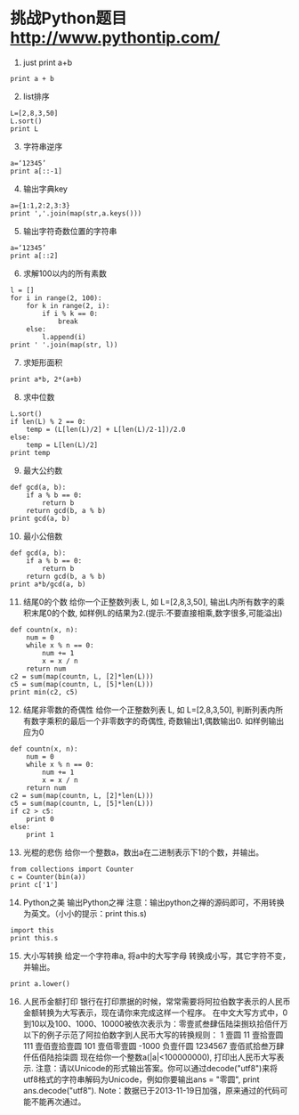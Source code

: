 # 挑战Python题目 http://www.pythontip.com/ 
1. just print a+b
```
print a + b
```

2. 	list排序
```
L=[2,8,3,50]
L.sort()
print L
```

3. 字符串逆序
```
a=‘12345’
print a[::-1]
```

4. 输出字典key
```
a={1:1,2:2,3:3}
print ','.join(map(str,a.keys()))
```

5. 输出字符奇数位置的字符串
```
a=‘12345’
print a[::2]
```

6. 求解100以内的所有素数
```
l = []
for i in range(2, 100):
    for k in range(2, i):
        if i % k == 0:
            break
    else:
        l.append(i)
print ' '.join(map(str, l))
```

7. 求矩形面积
```
print a*b, 2*(a+b)
```

8. 求中位数
```
L.sort()
if len(L) % 2 == 0:
    temp = (L[len(L)/2] + L[len(L)/2-1])/2.0
else:
    temp = L[len(L)/2]
print temp
```

9. 最大公约数
```
def gcd(a, b):
    if a % b == 0:
        return b
    return gcd(b, a % b)
print gcd(a, b)
```

10. 最小公倍数
```
def gcd(a, b):
    if a % b == 0:
        return b
    return gcd(b, a % b)
print a*b/gcd(a, b)
```

11. 结尾0的个数
给你一个正整数列表 L, 如 L=[2,8,3,50], 输出L内所有数字的乘积末尾0的个数,
如样例L的结果为2.(提示:不要直接相乘,数字很多,可能溢出)
```
def countn(x, n):
    num = 0
    while x % n == 0:
        num += 1
        x = x / n
    return num
c2 = sum(map(countn, L, [2]*len(L)))
c5 = sum(map(countn, L, [5]*len(L)))
print min(c2, c5)
```

12. 结尾非零数的奇偶性
给你一个正整数列表 L, 如 L=[2,8,3,50], 判断列表内所有数字乘积的最后一个非零数字的奇偶性,
奇数输出1,偶数输出0. 如样例输出应为0
```
def countn(x, n):
    num = 0
    while x % n == 0:
        num += 1
        x = x / n
    return num
c2 = sum(map(countn, L, [2]*len(L)))
c5 = sum(map(countn, L, [5]*len(L)))
if c2 > c5:
    print 0
else:
    print 1
```

13. 光棍的悲伤
给你一个整数a，数出a在二进制表示下1的个数，并输出。
```
from collections import Counter
c = Counter(bin(a))
print c['1']
```

14. Python之美
输出Python之禅
注意：输出python之禅的源码即可，不用转换为英文。（小小的提示：print this.s)
```
import this
print this.s
```

15. 大小写转换
给定一个字符串a, 将a中的大写字母 转换成小写，其它字符不变，并输出。
```
print a.lower()
```

16. 人民币金额打印
银行在打印票据的时候，常常需要将阿拉伯数字表示的人民币金额转换为大写表示，现在请你来完成这样一个程序。
在中文大写方式中，0到10以及100、1000、10000被依次表示为：零壹贰叁肆伍陆柒捌玖拾佰仟万
以下的例子示范了阿拉伯数字到人民币大写的转换规则：
1	壹圆
11	壹拾壹圆
111	壹佰壹拾壹圆
101	壹佰零壹圆
-1000	负壹仟圆
1234567	壹佰贰拾叁万肆仟伍佰陆拾柒圆
现在给你一个整数a(|a|<100000000), 打印出人民币大写表示.
注意：请以Unicode的形式输出答案。你可以通过decode("utf8")来将utf8格式的字符串解码为Unicode，例如你要输出ans = "零圆", print ans.decode("utf8").
Note：数据已于2013-11-19日加强，原来通过的代码可能不能再次通过。
```

```